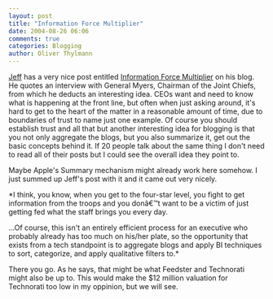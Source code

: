 ```yaml
---
layout: post
title: "Information Force Multiplier"
date: 2004-08-26 06:06
comments: true
categories: Blogging
author: Oliver Thylmann
---
```



[Jeff](http://sapventures.typepad.com/) has a very nice post entitled [Information Force Multiplier](http://sapventures.typepad.com/main/2004/08/information_for.html) on his blog. He quotes an interview with General Myers, Chairman of the Joint Chiefs, from which he deducts an interesting idea. CEOs want and need to know what is happening at the front line, but often when just asking around, it's hard to get to the heart of the matter in a reasonable amount of time, due to boundaries of trust to name just one example. Of course you should establish trust and all that but another interesting idea for blogging is that you not only aggregate the blogs, but you also summarize it, get out the basic concepts behind it. If 20 people talk about the same thing I don't need to read all of their posts but I could see the overall idea they point to.

Maybe Apple's Summary mechanism might already work here somehow. I just summed up Jeff's post with it and it came out very nicely. 

*I think, you know, when you get to the four-star level, you fight to get information from the troops and you donâ€™t want to be a victim of just getting fed what the staff brings you every day.

...Of course, this isn't an entirely efficient process for an executive who probably already has too much on his/her plate, so the opportunity that exists from a tech standpoint is to aggregate blogs and apply BI techniques to sort, categorize, and apply qualitative filters to.*

There you go. As he says, that might be what Feedster and Technorati might also be up to. This would make the $12 million valuation for Technorati too low in my oppinion, but we will see.


